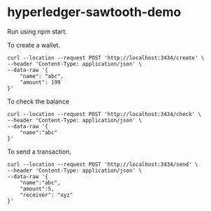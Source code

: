 # hyperledger-sawtooth-demo

Run using npm start.

To create a wallet. 
```
curl --location --request POST 'http://localhost:3434/create' \
--header 'Content-Type: application/json' \
--data-raw '{
    "name": "abc",
    "amount": 199
}'
```
To check the balance
```
curl --location --request POST 'http://localhost:3434/check' \
--header 'Content-Type: application/json' \
--data-raw '{
    "name":"abc"
}'
```

To send a transaction. 
```
curl --location --request POST 'http://localhost:3434/send' \
--header 'Content-Type: application/json' \
--data-raw '{
    "name":"abc",
    "amount":5,
    "receiver": "xyz"
}'
```
